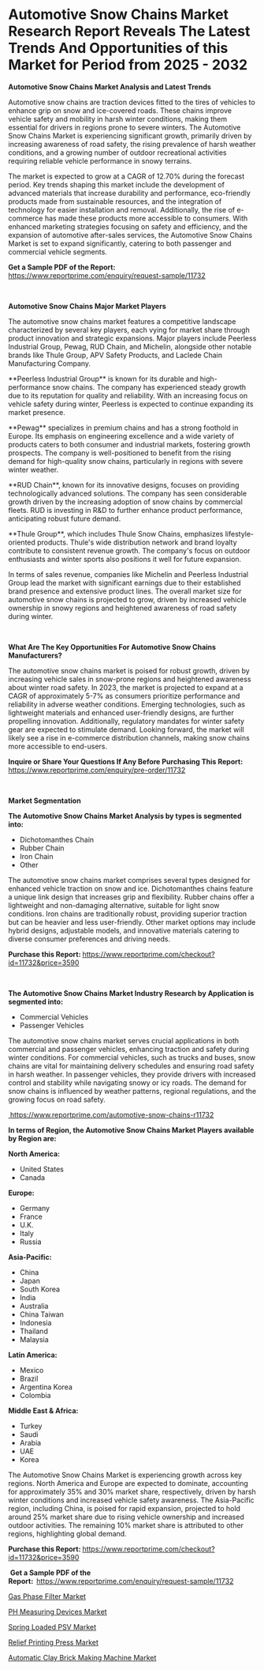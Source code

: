 <p><h1>Automotive Snow Chains Market Research Report Reveals The Latest Trends And Opportunities of this Market for Period from 2025 - 2032</h1></p><p><strong>Automotive Snow Chains Market Analysis and Latest Trends</strong></p>
<p><p>Automotive snow chains are traction devices fitted to the tires of vehicles to enhance grip on snow and ice-covered roads. These chains improve vehicle safety and mobility in harsh winter conditions, making them essential for drivers in regions prone to severe winters. The Automotive Snow Chains Market is experiencing significant growth, primarily driven by increasing awareness of road safety, the rising prevalence of harsh weather conditions, and a growing number of outdoor recreational activities requiring reliable vehicle performance in snowy terrains.</p><p>The market is expected to grow at a CAGR of 12.70% during the forecast period. Key trends shaping this market include the development of advanced materials that increase durability and performance, eco-friendly products made from sustainable resources, and the integration of technology for easier installation and removal. Additionally, the rise of e-commerce has made these products more accessible to consumers. With enhanced marketing strategies focusing on safety and efficiency, and the expansion of automotive after-sales services, the Automotive Snow Chains Market is set to expand significantly, catering to both passenger and commercial vehicle segments.</p></p>
<p><strong>Get a Sample PDF of the Report:&nbsp;</strong> <a href="https://www.reportprime.com/enquiry/request-sample/11732?utm_campaign=3544&utm_medium=2&utm_source=Github&utm_content=ia&utm_term=17032025&utm_id=automotive-snow-chains">https://www.reportprime.com/enquiry/request-sample/11732</a></p>
<p>&nbsp;</p>
<p><strong>Automotive Snow Chains Major Market Players</strong></p>
<p><p>The automotive snow chains market features a competitive landscape characterized by several key players, each vying for market share through product innovation and strategic expansions. Major players include Peerless Industrial Group, Pewag, RUD Chain, and Michelin, alongside other notable brands like Thule Group, APV Safety Products, and Laclede Chain Manufacturing Company.</p><p>**Peerless Industrial Group** is known for its durable and high-performance snow chains. The company has experienced steady growth due to its reputation for quality and reliability. With an increasing focus on vehicle safety during winter, Peerless is expected to continue expanding its market presence.</p><p>**Pewag** specializes in premium chains and has a strong foothold in Europe. Its emphasis on engineering excellence and a wide variety of products caters to both consumer and industrial markets, fostering growth prospects. The company is well-positioned to benefit from the rising demand for high-quality snow chains, particularly in regions with severe winter weather.</p><p>**RUD Chain**, known for its innovative designs, focuses on providing technologically advanced solutions. The company has seen considerable growth driven by the increasing adoption of snow chains by commercial fleets. RUD is investing in R&D to further enhance product performance, anticipating robust future demand.</p><p>**Thule Group**, which includes Thule Snow Chains, emphasizes lifestyle-oriented products. Thule's wide distribution network and brand loyalty contribute to consistent revenue growth. The company's focus on outdoor enthusiasts and winter sports also positions it well for future expansion.</p><p>In terms of sales revenue, companies like Michelin and Peerless Industrial Group lead the market with significant earnings due to their established brand presence and extensive product lines. The overall market size for automotive snow chains is projected to grow, driven by increased vehicle ownership in snowy regions and heightened awareness of road safety during winter.</p></p>
<p>&nbsp;</p>
<p><strong>What Are The Key Opportunities For Automotive Snow Chains Manufacturers?</strong></p>
<p><p>The automotive snow chains market is poised for robust growth, driven by increasing vehicle sales in snow-prone regions and heightened awareness about winter road safety. In 2023, the market is projected to expand at a CAGR of approximately 5-7% as consumers prioritize performance and reliability in adverse weather conditions. Emerging technologies, such as lightweight materials and enhanced user-friendly designs, are further propelling innovation. Additionally, regulatory mandates for winter safety gear are expected to stimulate demand. Looking forward, the market will likely see a rise in e-commerce distribution channels, making snow chains more accessible to end-users.</p></p>
<p><strong>Inquire or Share Your Questions If Any Before Purchasing This Report:</strong> <a href="https://www.reportprime.com/enquiry/pre-order/11732?utm_campaign=3544&utm_medium=2&utm_source=Github&utm_content=ia&utm_term=17032025&utm_id=automotive-snow-chains">https://www.reportprime.com/enquiry/pre-order/11732</a></p>
<p>&nbsp;</p>
<p><strong>Market Segmentation</strong></p>
<p><strong>The Automotive Snow Chains Market Analysis by types is segmented into:</strong></p>
<p><ul><li>Dichotomanthes Chain</li><li>Rubber Chain</li><li>Iron Chain</li><li>Other</li></ul></p>
<p><p>The automotive snow chains market comprises several types designed for enhanced vehicle traction on snow and ice. Dichotomanthes chains feature a unique link design that increases grip and flexibility. Rubber chains offer a lightweight and non-damaging alternative, suitable for light snow conditions. Iron chains are traditionally robust, providing superior traction but can be heavier and less user-friendly. Other market options may include hybrid designs, adjustable models, and innovative materials catering to diverse consumer preferences and driving needs.</p></p>
<p><strong>Purchase this Report:&nbsp;</strong><a href="https://www.reportprime.com/checkout?id=11732&price=3590&utm_campaign=3544&utm_medium=2&utm_source=Github&utm_content=ia&utm_term=17032025&utm_id=automotive-snow-chains">https://www.reportprime.com/checkout?id=11732&price=3590</a></p>
<p>&nbsp;</p>
<p><strong>The Automotive Snow Chains Market Industry Research by Application is segmented into:</strong></p>
<p><ul><li>Commercial Vehicles</li><li>Passenger Vehicles</li></ul></p>
<p><p>The automotive snow chains market serves crucial applications in both commercial and passenger vehicles, enhancing traction and safety during winter conditions. For commercial vehicles, such as trucks and buses, snow chains are vital for maintaining delivery schedules and ensuring road safety in harsh weather. In passenger vehicles, they provide drivers with increased control and stability while navigating snowy or icy roads. The demand for snow chains is influenced by weather patterns, regional regulations, and the growing focus on road safety.</p></p>
<p><a href="https://www.reportprime.com/automotive-snow-chains-r11732?utm_campaign=3544&utm_medium=2&utm_source=Github&utm_content=ia&utm_term=17032025&utm_id=automotive-snow-chains">&nbsp;https://www.reportprime.com/automotive-snow-chains-r11732</a></p>
<p><strong>In terms of Region, the Automotive Snow Chains Market Players available by Region are:</strong></p>
<p>
    <p> <strong> North America: </strong>
        <ul>
            <li>United States</li>
            <li>Canada</li>
        </ul>
        </p> 
    <p> <strong> Europe: </strong>
        <ul>
            <li>Germany</li>
            <li>France</li>
            <li>U.K.</li>
            <li>Italy</li>
            <li>Russia</li>
        </ul>
        </p> 
    <p> <strong> Asia-Pacific: </strong>
        <ul>
            <li>China</li>
            <li>Japan</li>
            <li>South Korea</li>
            <li>India</li>
            <li>Australia</li>
            <li>China Taiwan</li>
            <li>Indonesia</li>
            <li>Thailand</li>
            <li>Malaysia</li>
        </ul>
        </p> 
    <p> <strong> Latin America: </strong>
        <ul>
            <li>Mexico</li>
            <li>Brazil</li>
            <li>Argentina Korea</li>
            <li>Colombia</li>
        </ul>
        </p> 
    <p> <strong> Middle East & Africa: </strong>
        <ul>
            <li>Turkey</li>
            <li>Saudi</li>
            <li>Arabia</li>
            <li>UAE</li>
            <li>Korea</li>
        </ul>
    </p>
    </p>
<p><p>The Automotive Snow Chains Market is experiencing growth across key regions. North America and Europe are expected to dominate, accounting for approximately 35% and 30% market share, respectively, driven by harsh winter conditions and increased vehicle safety awareness. The Asia-Pacific region, including China, is poised for rapid expansion, projected to hold around 25% market share due to rising vehicle ownership and increased outdoor activities. The remaining 10% market share is attributed to other regions, highlighting global demand.</p></p>
<p><strong>Purchase this Report: </strong><a href="https://www.reportprime.com/checkout?id=11732&price=3590&utm_campaign=3544&utm_medium=2&utm_source=Github&utm_content=ia&utm_term=17032025&utm_id=automotive-snow-chains">https://www.reportprime.com/checkout?id=11732&price=3590</a></p>
<p>&nbsp;<strong>Get a Sample PDF of the Report:&nbsp;&nbsp;</strong><a href="https://www.reportprime.com/enquiry/request-sample/11732?utm_campaign=3544&utm_medium=2&utm_source=Github&utm_content=ia&utm_term=17032025&utm_id=automotive-snow-chains">https://www.reportprime.com/enquiry/request-sample/11732</a></p>
<p><strong></strong></p>
<p><p><a href="https://www.linkedin.com/pulse/exploring-growth-opportunities-gas-phase-filter-market-expected-uzthf?utm_campaign=3544&utm_medium=2&utm_source=Github&utm_content=ia&utm_term=17032025&utm_id=automotive-snow-chains">Gas Phase Filter Market</a></p><p><a href="https://www.linkedin.com/pulse/current-state-ph-measuring-devices-market-size-trends-projected-8d4af?utm_campaign=3544&utm_medium=2&utm_source=Github&utm_content=ia&utm_term=17032025&utm_id=automotive-snow-chains">PH Measuring Devices Market</a></p><p><a href="https://www.linkedin.com/pulse/spring-loaded-psv-market-size-trends-108-growth-forecast-bkc3f?utm_campaign=3544&utm_medium=2&utm_source=Github&utm_content=ia&utm_term=17032025&utm_id=automotive-snow-chains">Spring Loaded PSV Market</a></p><p><a href="https://www.linkedin.com/pulse/relief-printing-press-market-future-analysis-its-size-xmtbf?utm_campaign=3544&utm_medium=2&utm_source=Github&utm_content=ia&utm_term=17032025&utm_id=automotive-snow-chains">Relief Printing Press Market</a></p><p><a href="https://www.linkedin.com/pulse/future-trends-automatic-clay-brick-making-machine-market-vaesf?utm_campaign=3544&utm_medium=2&utm_source=Github&utm_content=ia&utm_term=17032025&utm_id=automotive-snow-chains">Automatic Clay Brick Making Machine Market</a></p></p>